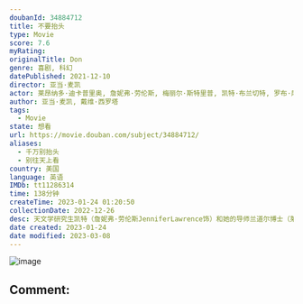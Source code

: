 ```yaml
---
doubanId: 34884712
title: 不要抬头
type: Movie
score: 7.6
myRating: 
originalTitle: Don
genre: 喜剧, 科幻
datePublished: 2021-12-10
director: 亚当·麦凯
actor: 莱昂纳多·迪卡普里奥, 詹妮弗·劳伦斯, 梅丽尔·斯特里普, 凯特·布兰切特, 罗布·摩根, 乔纳·希尔, 马克·里朗斯, 泰勒·派瑞, 提莫西·查拉梅, 朗·普尔曼, 爱莉安娜·格兰德, 卡迪小子, 克里斯·埃文斯, 希米什·帕特尔, 梅兰妮·林斯基, 迈克尔·切克利斯, 托莫·希思黎, 保罗·吉尔福伊尔, 罗伯特·乔伊, 海缇安·朴, 朗尼·法默, 罗斯·帕特里奇, 列维·施瑞博尔, 克里斯·埃弗里特, 乔治亚·莱曼, 帕特丽夏·德哈尼, 本·锡德尔, 特蕾莎·普雷恩, 梅根·莱瑟斯, 阿什利·班菲尔德, 萨拉·西尔弗曼, 乔·格拉瑟, 博·艾伦, 塞莱斯特·奥利瓦, 罗曼·米蒂齐扬, 内森·里奇曼, 韦斯·约翰逊, 塔玛拉·希基, 布里安娜·温, 爱德华德·弗莱彻, 马科·查卡, 托马斯·马里亚诺, 艾德文·瑞丁, 瑞贝卡·吉贝尔
author: 亚当·麦凯, 戴维·西罗塔
tags:
  - Movie
state: 想看
url: https://movie.douban.com/subject/34884712/
aliases:
  - 千万别抬头
  - 别往天上看
country: 美国
language: 英语
IMDb: tt11286314
time: 138分钟
createTime: 2023-01-24 01:20:50
collectionDate: 2022-12-26
desc: 天文学研究生凯特（詹妮弗·劳伦斯JenniferLawrence饰）和她的导师兰道尔博士（莱昂纳多·迪卡普里奥LeonardoDiCaprio饰）在一次研究中震惊的发现，一颗像喜马拉雅山那...
date created: 2023-01-24
date modified: 2023-03-08
---
```


![image](p2730833093.jpg)

Comment:
---
